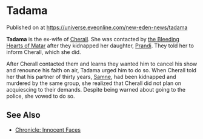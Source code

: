 # Tadama
Published on  at https://universe.eveonline.com/new-eden-news/tadama

**Tadama** is the ex-wife of [Cherall](1rzSTLqlstsXunsk1zG2mB). She was
contacted by [the Bleeding Hearts of Matar](6dnrAA9AjQYVqCIiXoHfr) after they kidnapped her
daughter, [Prandi](38jVUkfdQ8xoIw5akylH0R). They told her to inform Cherall,
which she did.

After Cherall contacted them and learns they wanted him to cancel his
show and renounce his faith on air, Tadama urged him to do so. When
Cherall told her that his partner of thirty years,
[Samne](1f0aCFFod3nVVVcvDYL7cQ), had been kidnapped and murdered by the same
group, she realized that Cherall did not plan on acquiescing to their
demands. Despite being warned about going to the police, she vowed to do
so.

See Also
--------
-   [Chronicle: Innocent Faces](1NjDZWUlfdMXbzDsmgtg8F)
